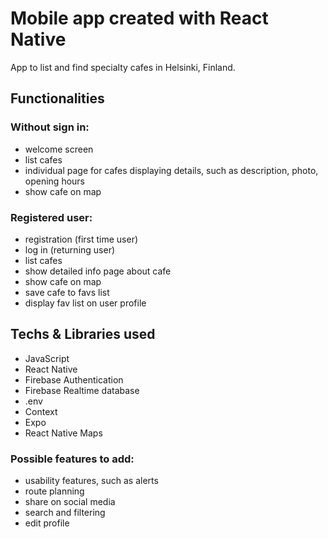 # Mobile app created with React Native

App to list and find specialty cafes in Helsinki, Finland.

## Functionalities

### Without sign in:

- welcome screen
- list cafes
- individual page for cafes displaying details, such as description, photo, opening hours
- show cafe on map

### Registered user:

- registration (first time user)
- log in (returning user)
- list cafes
- show detailed info page about cafe
- show cafe on map
- save cafe to favs list
- display fav list on user profile

## Techs & Libraries used

- JavaScript
- React Native
- Firebase Authentication
- Firebase Realtime database
- .env
- Context
- Expo
- React Native Maps

### Possible features to add:

- usability features, such as alerts
- route planning
- share on social media
- search and filtering
- edit profile
